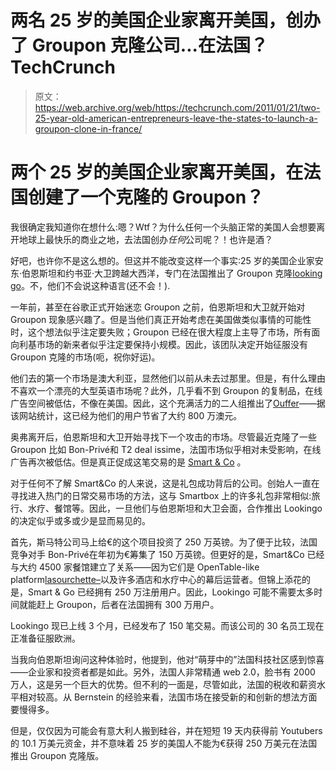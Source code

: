 # 两名 25 岁的美国企业家离开美国，创办了 Groupon 克隆公司...在法国？TechCrunch

> 原文：<https://web.archive.org/web/https://techcrunch.com/2011/01/21/two-25-year-old-american-entrepreneurs-leave-the-states-to-launch-a-groupon-clone-in-france/>

# 两个 25 岁的美国企业家离开美国，在法国创建了一个克隆的 Groupon？

我很确定我知道你在想什么:嗯？Wtf？为什么任何一个头脑正常的美国人会想要离开地球上最快乐的商业之地，去法国创办*任何*公司呢？！也许是酒？

好吧，也许你不是这么想的。但这并不能改变这样一个事实:25 岁的美国企业家安东·伯恩斯坦和约书亚·大卫跨越大西洋，专门在法国推出了 Groupon 克隆[looking go](https://web.archive.org/web/20230202234130/http://www.lookingo.com/paris)。不，他们不会说这种语言(还不会！).

一年前，甚至在谷歌正式开始迷恋 Groupon 之前，伯恩斯坦和大卫就开始对 Groupon 现象感兴趣了。但是当他们真正开始考虑在美国做类似事情的可能性时，这个想法似乎注定要失败；Groupon 已经在很大程度上主导了市场，所有面向利基市场的新来者似乎注定要保持小规模。因此，该团队决定开始征服没有 Groupon 克隆的市场(呃，祝你好运)。

他们去的第一个市场是澳大利亚，显然他们以前从未去过那里。但是，有什么理由不喜欢一个漂亮的大型英语市场呢？此外，几乎看不到 Groupon 的复制品，在线广告空间被低估，不像在美国。因此，这个充满活力的二人组推出了[Ouffer](https://web.archive.org/web/20230202234130/http://www.ouffer.com/subscription)——据该网站统计，这已经为他们的用户节省了大约 800 万澳元。

奥弗离开后，伯恩斯坦和大卫开始寻找下一个攻击的市场。尽管最近克隆了一些 Groupon 比如 Bon-Privé和 T2 deal issime，法国市场似乎相对未受影响，在线广告再次被低估。但是真正促成这笔交易的是 [Smart & Co](https://web.archive.org/web/20230202234130/http://www.smartandco.com/) 。

对于任何不了解 Smart&Co 的人来说，这是礼包成功背后的公司。创始人一直在寻找进入热门的日常交易市场的方法，这与 Smartbox 上的许多礼包非常相似:旅行、水疗、餐馆等。因此，一旦他们与伯恩斯坦和大卫会面，合作推出 Lookingo 的决定似乎或多或少是显而易见的。

首先，斯马特公司马上给€的这个项目投资了 250 万英镑。为了便于比较，法国竞争对手 Bon-Privé在年初为€筹集了 150 万英镑。但更好的是，Smart&Co 已经与大约 4500 家餐馆建立了关系——因为它们是 OpenTable-like platform[lasourchette–](https://web.archive.org/web/20230202234130/http://www.lafourchette.com/)以及许多酒店和水疗中心的幕后运营者。但锦上添花的是，Smart & Go 已经拥有 250 万注册用户。因此，Lookingo 可能不需要太多时间就能赶上 Groupon，后者在法国拥有 300 万用户。

Lookingo 现已上线 3 个月，已经发布了 150 笔交易。而该公司的 30 名员工现在正准备征服欧洲。

当我向伯恩斯坦询问这种体验时，他提到，他对“萌芽中的”法国科技社区感到惊喜——企业家和投资者都是如此。另外，法国人非常精通 web 2.0，脸书有 2000 万人，这是另一个巨大的优势。但不利的一面是，尽管如此，法国的税收和薪资水平相对较高。从 Bernstein 的经验来看，法国市场在接受新的和创新的想法方面要慢得多。

但是，仅仅因为可能会有意大利人搬到硅谷，并在短短 19 天内获得前 Youtubers 的 10.1 万美元资金，并不意味着 25 岁的美国人不能为€获得 250 万美元在法国推出 Groupon 克隆版。